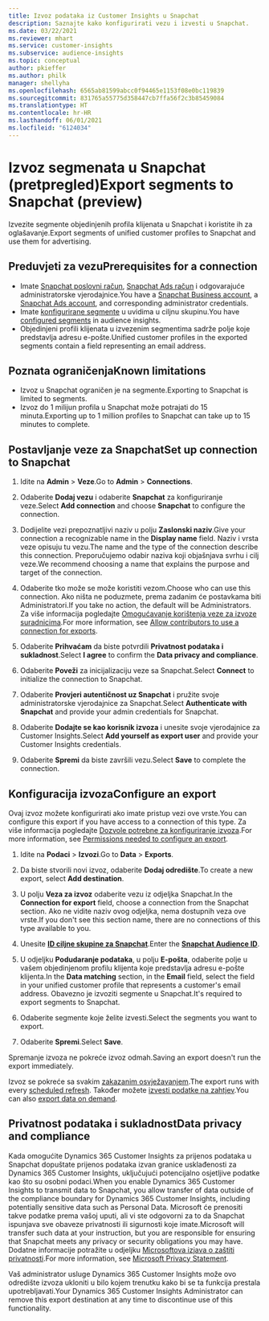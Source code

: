 ```yaml
---
title: Izvoz podataka iz Customer Insights u Snapchat
description: Saznajte kako konfigurirati vezu i izvesti u Snapchat.
ms.date: 03/22/2021
ms.reviewer: mhart
ms.service: customer-insights
ms.subservice: audience-insights
ms.topic: conceptual
author: pkieffer
ms.author: philk
manager: shellyha
ms.openlocfilehash: 6565ab81599abcc0f94465e1153f08e0bc119839
ms.sourcegitcommit: 831765a55775d358447cb7ffa56f2c3b85459084
ms.translationtype: HT
ms.contentlocale: hr-HR
ms.lasthandoff: 06/01/2021
ms.locfileid: "6124034"
---
```

# <a name="export-segments-to-snapchat-preview"></a><span data-ttu-id="f3ffe-103">Izvoz segmenata u Snapchat (pretpregled)</span><span class="sxs-lookup"><span data-stu-id="f3ffe-103">Export segments to Snapchat (preview)</span></span>

<span data-ttu-id="f3ffe-104">Izvezite segmente objedinjenih profila klijenata u Snapchat i koristite ih za oglašavanje.</span><span class="sxs-lookup"><span data-stu-id="f3ffe-104">Export segments of unified customer profiles to Snapchat and use them for advertising.</span></span> 

## <a name="prerequisites-for-a-connection"></a><span data-ttu-id="f3ffe-105">Preduvjeti za vezu</span><span class="sxs-lookup"><span data-stu-id="f3ffe-105">Prerequisites for a connection</span></span>

-   <span data-ttu-id="f3ffe-106">Imate [Snapchat poslovni račun](https://business.snapchat.com/), [Snapchat Ads račun](https://ads.snapchat.com/) i odgovarajuće administratorske vjerodajnice.</span><span class="sxs-lookup"><span data-stu-id="f3ffe-106">You have a [Snapchat Business account](https://business.snapchat.com/), a [Snapchat Ads account](https://ads.snapchat.com/), and corresponding administrator credentials.</span></span>
-   <span data-ttu-id="f3ffe-107">Imate [konfigurirane segmente](segments.md) u uvidima u ciljnu skupinu.</span><span class="sxs-lookup"><span data-stu-id="f3ffe-107">You have [configured segments](segments.md) in audience insights.</span></span>
-   <span data-ttu-id="f3ffe-108">Objedinjeni profili klijenata u izvezenim segmentima sadrže polje koje predstavlja adresu e-pošte.</span><span class="sxs-lookup"><span data-stu-id="f3ffe-108">Unified customer profiles in the exported segments contain a field representing an email address.</span></span>

## <a name="known-limitations"></a><span data-ttu-id="f3ffe-109">Poznata ograničenja</span><span class="sxs-lookup"><span data-stu-id="f3ffe-109">Known limitations</span></span>

- <span data-ttu-id="f3ffe-110">Izvoz u Snapchat ograničen je na segmente.</span><span class="sxs-lookup"><span data-stu-id="f3ffe-110">Exporting to Snapchat is limited to segments.</span></span>
- <span data-ttu-id="f3ffe-111">Izvoz do 1 milijun profila u Snapchat može potrajati do 15 minuta.</span><span class="sxs-lookup"><span data-stu-id="f3ffe-111">Exporting up to 1 million profiles to Snapchat can take up to 15 minutes to complete.</span></span> 

## <a name="set-up-connection-to-snapchat"></a><span data-ttu-id="f3ffe-112">Postavljanje veze za Snapchat</span><span class="sxs-lookup"><span data-stu-id="f3ffe-112">Set up connection to Snapchat</span></span>

1. <span data-ttu-id="f3ffe-113">Idite na **Admin** > **Veze**.</span><span class="sxs-lookup"><span data-stu-id="f3ffe-113">Go to **Admin** > **Connections**.</span></span>

1. <span data-ttu-id="f3ffe-114">Odaberite **Dodaj vezu** i odaberite **Snapchat** za konfiguriranje veze.</span><span class="sxs-lookup"><span data-stu-id="f3ffe-114">Select **Add connection** and choose **Snapchat** to configure the connection.</span></span>

1. <span data-ttu-id="f3ffe-115">Dodijelite vezi prepoznatljivi naziv u polju **Zaslonski naziv**.</span><span class="sxs-lookup"><span data-stu-id="f3ffe-115">Give your connection a recognizable name in the **Display name** field.</span></span> <span data-ttu-id="f3ffe-116">Naziv i vrsta veze opisuju tu vezu.</span><span class="sxs-lookup"><span data-stu-id="f3ffe-116">The name and the type of the connection describe this connection.</span></span> <span data-ttu-id="f3ffe-117">Preporučujemo odabir naziva koji objašnjava svrhu i cilj veze.</span><span class="sxs-lookup"><span data-stu-id="f3ffe-117">We recommend choosing a name that explains the purpose and target of the connection.</span></span>

1. <span data-ttu-id="f3ffe-118">Odaberite tko može se može koristiti vezom.</span><span class="sxs-lookup"><span data-stu-id="f3ffe-118">Choose who can use this connection.</span></span> <span data-ttu-id="f3ffe-119">Ako ništa ne poduzmete, prema zadanim će postavkama biti Administratori.</span><span class="sxs-lookup"><span data-stu-id="f3ffe-119">If you take no action, the default will be Administrators.</span></span> <span data-ttu-id="f3ffe-120">Za više informacija pogledajte [Omogućavanje korištenja veze za izvoze suradnicima](connections.md#allow-contributors-to-use-a-connection-for-exports).</span><span class="sxs-lookup"><span data-stu-id="f3ffe-120">For more information, see [Allow contributors to use a connection for exports](connections.md#allow-contributors-to-use-a-connection-for-exports).</span></span>

1. <span data-ttu-id="f3ffe-121">Odaberite **Prihvaćam** da biste potvrdili **Privatnost podataka i sukladnost**.</span><span class="sxs-lookup"><span data-stu-id="f3ffe-121">Select **I agree** to confirm the **Data privacy and compliance**.</span></span>

1. <span data-ttu-id="f3ffe-122">Odaberite **Poveži** za inicijalizaciju veze sa Snapchat.</span><span class="sxs-lookup"><span data-stu-id="f3ffe-122">Select **Connect** to initialize the connection to Snapchat.</span></span>

1. <span data-ttu-id="f3ffe-123">Odaberite **Provjeri autentičnost uz Snapchat** i pružite svoje administratorske vjerodajnice za Snapchat.</span><span class="sxs-lookup"><span data-stu-id="f3ffe-123">Select **Authenticate with Snapchat** and provide your admin credentials for Snapchat.</span></span> 

1. <span data-ttu-id="f3ffe-124">Odaberite **Dodajte se kao korisnik izvoza** i unesite svoje vjerodajnice za Customer Insights.</span><span class="sxs-lookup"><span data-stu-id="f3ffe-124">Select **Add yourself as export user** and provide your Customer Insights credentials.</span></span>

1. <span data-ttu-id="f3ffe-125">Odaberite **Spremi** da biste završili vezu.</span><span class="sxs-lookup"><span data-stu-id="f3ffe-125">Select **Save** to complete the connection.</span></span>

## <a name="configure-an-export"></a><span data-ttu-id="f3ffe-126">Konfiguracija izvoza</span><span class="sxs-lookup"><span data-stu-id="f3ffe-126">Configure an export</span></span>

<span data-ttu-id="f3ffe-127">Ovaj izvoz možete konfigurirati ako imate pristup vezi ove vrste.</span><span class="sxs-lookup"><span data-stu-id="f3ffe-127">You can configure this export if you have access to a connection of this type.</span></span> <span data-ttu-id="f3ffe-128">Za više informacija pogledajte [Dozvole potrebne za konfiguriranje izvoza](export-destinations.md#set-up-a-new-export).</span><span class="sxs-lookup"><span data-stu-id="f3ffe-128">For more information, see [Permissions needed to configure an export](export-destinations.md#set-up-a-new-export).</span></span>

1. <span data-ttu-id="f3ffe-129">Idite na **Podaci** > **Izvozi**.</span><span class="sxs-lookup"><span data-stu-id="f3ffe-129">Go to **Data** > **Exports**.</span></span>

1. <span data-ttu-id="f3ffe-130">Da biste stvorili novi izvoz, odaberite **Dodaj odredište**.</span><span class="sxs-lookup"><span data-stu-id="f3ffe-130">To create a new export, select **Add destination**.</span></span>

1. <span data-ttu-id="f3ffe-131">U polju **Veza za izvoz** odaberite vezu iz odjeljka Snapchat.</span><span class="sxs-lookup"><span data-stu-id="f3ffe-131">In the **Connection for export** field, choose a connection from the Snapchat section.</span></span> <span data-ttu-id="f3ffe-132">Ako ne vidite naziv ovog odjeljka, nema dostupnih veza ove vrste.</span><span class="sxs-lookup"><span data-stu-id="f3ffe-132">If you don't see this section name, there are no connections of this type available to you.</span></span>

1. <span data-ttu-id="f3ffe-133">Unesite [**ID ciljne skupine za Snapchat**](https://businesshelp.snapchat.com/s/article/custom-audiences).</span><span class="sxs-lookup"><span data-stu-id="f3ffe-133">Enter the [**Snapchat Audience ID**](https://businesshelp.snapchat.com/s/article/custom-audiences).</span></span>

1. <span data-ttu-id="f3ffe-134">U odjeljku **Podudaranje podataka**, u polju **E-pošta**, odaberite polje u vašem objedinjenom profilu klijenta koje predstavlja adresu e-pošte klijenta.</span><span class="sxs-lookup"><span data-stu-id="f3ffe-134">In the **Data matching** section, in the **Email** field, select the field in your unified customer profile that represents a customer's email address.</span></span> <span data-ttu-id="f3ffe-135">Obavezno je izvoziti segmente u Snapchat.</span><span class="sxs-lookup"><span data-stu-id="f3ffe-135">It's required to export segments to Snapchat.</span></span>

1. <span data-ttu-id="f3ffe-136">Odaberite segmente koje želite izvesti.</span><span class="sxs-lookup"><span data-stu-id="f3ffe-136">Select the segments you want to export.</span></span> 

1. <span data-ttu-id="f3ffe-137">Odaberite **Spremi**.</span><span class="sxs-lookup"><span data-stu-id="f3ffe-137">Select **Save**.</span></span>

<span data-ttu-id="f3ffe-138">Spremanje izvoza ne pokreće izvoz odmah.</span><span class="sxs-lookup"><span data-stu-id="f3ffe-138">Saving an export doesn't run the export immediately.</span></span>

<span data-ttu-id="f3ffe-139">Izvoz se pokreće sa svakim [zakazanim osvježavanjem](system.md#schedule-tab).</span><span class="sxs-lookup"><span data-stu-id="f3ffe-139">The export runs with every [scheduled refresh](system.md#schedule-tab).</span></span> <span data-ttu-id="f3ffe-140">Također možete [izvesti podatke na zahtjev](export-destinations.md#run-exports-on-demand).</span><span class="sxs-lookup"><span data-stu-id="f3ffe-140">You can also [export data on demand](export-destinations.md#run-exports-on-demand).</span></span> 


## <a name="data-privacy-and-compliance"></a><span data-ttu-id="f3ffe-141">Privatnost podataka i sukladnost</span><span class="sxs-lookup"><span data-stu-id="f3ffe-141">Data privacy and compliance</span></span>

<span data-ttu-id="f3ffe-142">Kada omogućite Dynamics 365 Customer Insights za prijenos podataka u Snapchat dopuštate prijenos podataka izvan granice usklađenosti za Dynamics 365 Customer Insights, uključujući potencijalno osjetljive podatke kao što su osobni podaci.</span><span class="sxs-lookup"><span data-stu-id="f3ffe-142">When you enable Dynamics 365 Customer Insights to transmit data to Snapchat, you allow transfer of data outside of the compliance boundary for Dynamics 365 Customer Insights, including potentially sensitive data such as Personal Data.</span></span> <span data-ttu-id="f3ffe-143">Microsoft će prenositi takve podatke prema vašoj uputi, ali vi ste odgovorni za to da Snapchat ispunjava sve obaveze privatnosti ili sigurnosti koje imate.</span><span class="sxs-lookup"><span data-stu-id="f3ffe-143">Microsoft will transfer such data at your instruction, but you are responsible for ensuring that Snapchat meets any privacy or security obligations you may have.</span></span> <span data-ttu-id="f3ffe-144">Dodatne informacije potražite u odjeljku [Microsoftova izjava o zaštiti privatnosti](https://go.microsoft.com/fwlink/?linkid=396732).</span><span class="sxs-lookup"><span data-stu-id="f3ffe-144">For more information, see [Microsoft Privacy Statement](https://go.microsoft.com/fwlink/?linkid=396732).</span></span>

<span data-ttu-id="f3ffe-145">Vaš administrator usluge Dynamics 365 Customer Insights može ovo odredište izvoza ukloniti u bilo kojem trenutku kako bi se ta funkcija prestala upotrebljavati.</span><span class="sxs-lookup"><span data-stu-id="f3ffe-145">Your Dynamics 365 Customer Insights Administrator can remove this export destination at any time to discontinue use of this functionality.</span></span>
